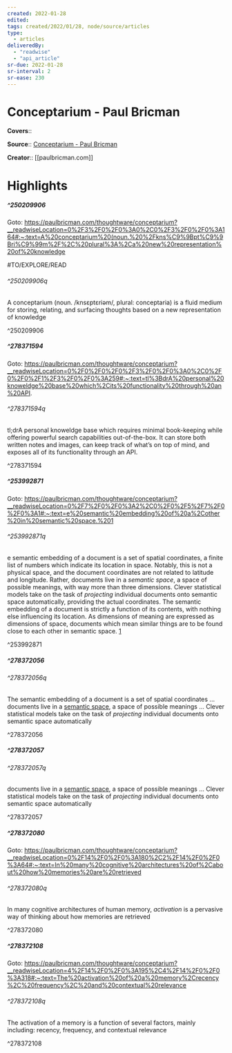 ```yaml
---
created: 2022-01-28
edited:
tags: created/2022/01/28, node/source/articles
type: 
  - articles
deliveredBy: 
  - "readwise"
  - "api_article"
sr-due: 2022-01-28
sr-interval: 2
sr-ease: 230
---
```

# Conceptarium - Paul Bricman

**Covers**:: 

**Source**:: [Conceptarium - Paul Bricman](https://paulbricman.com/thoughtware/conceptarium)

**Creator**:: [[paulbricman.com]]

# Highlights
##### ^250209906


Goto: https://paulbricman.com/thoughtware/conceptarium?__readwiseLocation=0%2F3%2F0%2F0%3A0%2C0%2F3%2F0%2F0%3A164#:~:text=A%20conceptarium%20(noun.%20%2Fkns%C9%9Bpt%C9%9Bri%C9%99m%2F%2C%20plural%3A%2Ca%20new%20representation%20of%20knowledge  

#TO/EXPLORE/READ  

###### ^250209906q

A conceptarium (noun. /knsɛptɛriəm/, plural: conceptaria) is a fluid medium for storing, relating, and surfacing thoughts based on a new representation of knowledge 

^250209906

##### ^278371594


Goto: https://paulbricman.com/thoughtware/conceptarium?__readwiseLocation=0%2F0%2F0%2F0%2F3%2F0%2F0%3A0%2C0%2F0%2F0%2F1%2F3%2F0%2F0%3A259#:~:text=tl%3BdrA%20personal%20knoweldge%20base%20which%2Cits%20functionality%20through%20an%20API.  

###### ^278371594q

tl;drA personal knoweldge base which requires minimal book-keeping while offering powerful search capabilities out-of-the-box. It can store both written notes and images, can keep track of what’s on top of mind, and exposes all of its functionality through an API. 

^278371594

##### ^253992871


Goto: https://paulbricman.com/thoughtware/conceptarium?__readwiseLocation=0%2F7%2F0%2F0%3A2%2C0%2F0%2F5%2F7%2F0%2F0%3A1#:~:text=e%20semantic%20embedding%20of%20a%2Cother%20in%20semantic%20space.%201  

###### ^253992871q

e semantic embedding of a document is a set of spatial coordinates, a finite list of numbers which indicate its location in space. Notably, this is not a physical space, and the document coordinates are not related to latitude and longitude. Rather, documents live in a *semantic space*, a space of possible meanings, with way more than three dimensions. Clever statistical models take on the task of *projecting* individual documents onto semantic space automatically, providing the actual coordinates. The semantic embedding of a document is strictly a function of its contents, with nothing else influencing its location. As dimensions of meaning are expressed as dimensions of space, documents which mean similar things are to be found close to each other in semantic space. [1](https://paulbricman.com/thoughtware/conceptarium\#fn:2) 

^253992871

##### ^278372056



###### ^278372056q

The semantic embedding of a document is a set of spatial coordinates ... documents live in a [semantic space](https://web.stanford.edu/~jurafsky/slp3/6.pdf), a space of possible meanings ... Clever statistical models take on the task of *projecting* individual documents onto semantic space automatically 

^278372056

##### ^278372057



###### ^278372057q

documents live in a [semantic space](https://web.stanford.edu/~jurafsky/slp3/6.pdf), a space of possible meanings ... Clever statistical models take on the task of *projecting* individual documents onto semantic space automatically 

^278372057

##### ^278372080


Goto: https://paulbricman.com/thoughtware/conceptarium?__readwiseLocation=0%2F14%2F0%2F0%3A180%2C2%2F14%2F0%2F0%3A64#:~:text=In%20many%20cognitive%20architectures%20of%2Cabout%20how%20memories%20are%20retrieved  

###### ^278372080q

In many cognitive architectures of human memory, *activation* is a pervasive way of thinking about how memories are retrieved 

^278372080

##### ^278372108


Goto: https://paulbricman.com/thoughtware/conceptarium?__readwiseLocation=4%2F14%2F0%2F0%3A195%2C4%2F14%2F0%2F0%3A318#:~:text=The%20activation%20of%20a%20memory%2Crecency%2C%20frequency%2C%20and%20contextual%20relevance  

###### ^278372108q

The activation of a memory is a function of several factors, mainly including: recency, frequency, and contextual relevance 

^278372108

